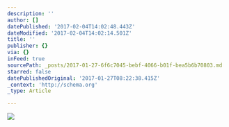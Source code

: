 ```yaml
---
description: ''
author: []
datePublished: '2017-02-04T14:02:48.443Z'
dateModified: '2017-02-04T14:02:14.501Z'
title: ''
publisher: {}
via: {}
inFeed: true
sourcePath: _posts/2017-01-27-6f6c7045-bebf-4066-b01f-bea5b6b70803.md
starred: false
datePublishedOriginal: '2017-01-27T08:22:38.415Z'
_context: 'http://schema.org'
_type: Article

---
```

![](https://the-grid-user-content.s3-us-west-2.amazonaws.com/1420c2dc-0feb-4230-a515-3bfe64648de2.jpg)
